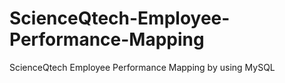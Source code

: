 # ScienceQtech-Employee-Performance-Mapping
ScienceQtech Employee Performance Mapping by using MySQL
